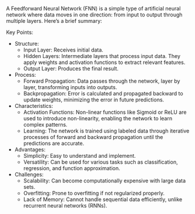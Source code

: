 A Feedforward Neural Network (FNN) is a simple type of artificial neural network where data moves in one direction: from input to output through multiple layers. Here’s a brief summary:

Key Points:
* Structure:
  * Input Layer: Receives initial data.
  * Hidden Layers: Intermediate layers that process input data. They apply weights and 
    activation functions to extract relevant features.
  * Output Layer: Produces the final result.
* Process:
  * Forward Propagation: Data passes through the network, layer by layer, transforming 
    inputs into outputs.
  * Backpropagation: Error is calculated and propagated backward to update weights, 
    minimizing the error in future predictions.
* Characteristics:
  * Activation Functions: Non-linear functions like Sigmoid or ReLU are used to introduce 
    non-linearity, enabling the network to learn complex patterns.
   * Learning: The network is trained using labeled data through iterative processes of 
     forward and backward propagation until the predictions are accurate.
* Advantages:
   * Simplicity: Easy to understand and implement.
   * Versatility: Can be used for various tasks such as classification, regression, and 
     function approximation.
* Challenges:
   * Scalability: Can become computationally expensive with large data sets.
   * Overfitting: Prone to overfitting if not regularized properly.
   * Lack of Memory: Cannot handle sequential data efficiently, unlike recurrent neural 
     networks (RNNs).
